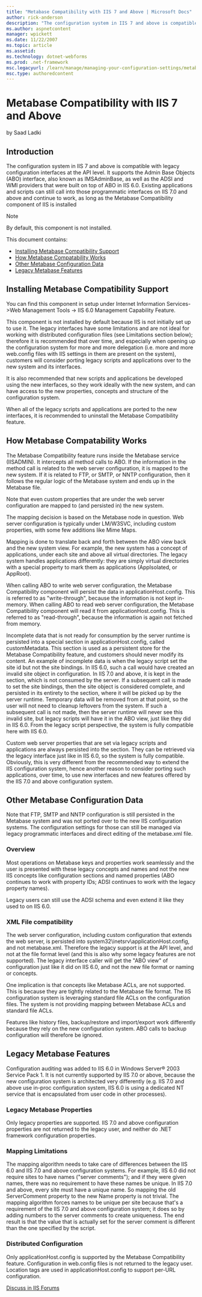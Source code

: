 ```yaml
---
title: "Metabase Compatibility with IIS 7 and Above | Microsoft Docs"
author: rick-anderson
description: "The configuration system in IIS 7 and above is compatible with legacy configuration interfaces at the API level. It supports the Admin Base Objects (ABO) int..."
ms.author: aspnetcontent
manager: wpickett
ms.date: 11/22/2007
ms.topic: article
ms.assetid: 
ms.technology: dotnet-webforms
ms.prod: .net-framework
msc.legacyurl: /learn/manage/managing-your-configuration-settings/metabase-compatibility-with-iis-7-and-above
msc.type: authoredcontent
---
```

Metabase Compatibility with IIS 7 and Above
====================
by Saad Ladki

## Introduction

The configuration system in IIS 7 and above is compatible with legacy configuration interfaces at the API level. It supports the Admin Base Objects (ABO) interface, also known as IMSAdminBase, as well as the ADSI and WMI providers that were built on top of ABO in IIS 6.0. Existing applications and scripts can still call into those programmatic interfaces on IIS 7.0 and above and continue to work, as long as the Metabase Compatibility component of IIS is installed

> [!NOTE]
> By default, this component is not installed.

This document contains:

- [Installing Metabase Compatibility Support](metabase-compatibility-with-iis-7-and-above.md#Installing)
- [How Metabase Compatability Works](metabase-compatibility-with-iis-7-and-above.md#How)
- [Other Metabase Configuration Data](metabase-compatibility-with-iis-7-and-above.md#Other)
- [Legacy Metabase Features](metabase-compatibility-with-iis-7-and-above.md#Legacy)

<a id="Installing"></a>

## Installing Metabase Compatibility Support

You can find this component in setup under Internet Information Services-&gt;Web Management Tools -&gt; IIS 6.0 Management Capability Feature.

This component is not installed by default because IIS is not initially set up to use it. The legacy interfaces have some limitations and are not ideal for working with distributed configuration files (see Limitations section below); therefore it is recommended that over time, and especially when opening up the configuration system for more and more delegation (i.e. more and more web.config files with IIS settings in them are present on the system), customers will consider porting legacy scripts and applications over to the new system and its interfaces.

It is also recommended that new scripts and applications be developed using the new interfaces, so they work ideally with the new system, and can have access to the new properties, concepts and structure of the configuration system.

When all of the legacy scripts and applications are ported to the new interfaces, it is recommended to uninstall the Metabase Compatibility feature.

<a id="How"></a>

## How Metabase Compatability Works

The Metabase Compatibility feature runs inside the Metabase service (IISADMIN). It intercepts all method calls to ABO. If the information in the method call is related to the web server configuration, it is mapped to the new system. If it is related to FTP, or SMTP, or NNTP configuration, then it follows the regular logic of the Metabase system and ends up in the Metabase file.

Note that even custom properties that are under the web server configuration are mapped to (and persisted in) the new system.

The mapping decision is based on the Metabase node in question. Web server configuration is typically under LM/W3SVC, including custom properties, with some few additions like Mime Maps.

Mapping is done to translate back and forth between the ABO view back and the new system view. For example, the new system has a concept of applications, under each site and above all virtual directories. The legacy system handles applications differently: they are simply virtual directories with a special property to mark them as applications (AppIsolated, or AppRoot).

When calling ABO to write web server configuration, the Metabase Compatibility component will persist the data in applicationHost.config. This is referred to as "write-through", because the information is not kept in-memory. When calling ABO to read web server configuration, the Metabase Compatibility component will read it from applicationHost.config. This is referred to as "read-through", because the information is again not fetched from memory.

Incomplete data that is not ready for consumption by the server runtime is persisted into a special section in applicationHost.config, called customMetadata. This section is used as a persistent store for the Metabase Compatibility feature, and customers should never modify its content. An example of incomplete data is when the legacy script set the site id but not the site bindings. In IIS 6.0, such a call would have created an invalid site object in configuration. In IIS 7.0 and above, it is kept in the section, which is not consumed by the server. If a subsequent call is made to set the site bindings, then the site object is considered complete, and persisted in its entirety to the section, where it will be picked up by the server runtime. Temporary data will be removed from at that point, so the user will not need to cleanup leftovers from the system. If such a subsequent call is not made, then the server runtime will never see this invalid site, but legacy scripts will have it in the ABO view, just like they did in IIS 6.0. From the legacy script perspective, the system is fully compatible here with IIS 6.0.

Custom web server properties that are set via legacy scripts and applications are always persisted into the section. They can be retrieved via the legacy interface just like in IIS 6.0, so the system is fully compatible. Obviously, this is very different from the recommended way to extend the IIS configuration system, hence another reason to consider porting such applications, over time, to use new interfaces and new features offered by the IIS 7.0 and above configuration system.

<a id="Other"></a>

## Other Metabase Configuration Data

Note that FTP, SMTP and NNTP configuration is still persisted in the Metabase system and was not ported over to the new IIS configuration systems. The configuration settings for those can still be managed via legacy programmatic interfaces and direct editing of the metabase.xml file.

### Overview

Most operations on Metabase keys and properties work seamlessly and the user is presented with these legacy concepts and names and not the new IIS concepts like configuration sections and named properties (ABO continues to work with property IDs; ADSI continues to work with the legacy property names).

Legacy users can still use the ADSI schema and even extend it like they used to on IIS 6.0.

### XML File compatibility

The web server configuration, including custom configuration that extends the web server, is persisted into system32\inetsrv\applicationHost.config, and not metabase.xml. Therefore the legacy support is at the API level, and not at the file format level (and this is also why some legacy features are not supported). The legacy interface caller will get the "ABO view" of configuration just like it did on IIS 6.0, and not the new file format or naming or concepts.

One implication is that concepts like Metabase ACLs, are not supported. This is because they are tightly related to the Metabase file format. The IIS configuration system is leveraging standard file ACLs on the configuration files. The system is not providing mapping between Metabase ACLs and standard file ACLs.

Features like history files, backup/restore and import/export work differently because they rely on the new configuration system. ABO calls to backup configuration will therefore be ignored.

<a id="Legacy"></a>

## Legacy Metabase Features

Configuration auditing was added to IIS 6.0 in Windows Server® 2003 Service Pack 1. It is not currently supported by IIS 7.0 or above, because the new configuration system is architected very differently (e.g. IIS 7.0 and above use in-proc configuration system, IIS 6.0 is using a dedicated NT service that is encapsulated from user code in other processes).

### Legacy Metabase Properties

Only legacy properties are supported. IIS 7.0 and above configuration properties are not returned to the legacy user, and neither do .NET framework configuration properties.

### Mapping Limitations

The mapping algorithm needs to take care of differences between the IIS 6.0 and IIS 7.0 and above configuration systems. For example, IIS 6.0 did not require sites to have names ("server comments"); and if they were given names, there was no requirement to have these names be unique. In IIS 7.0 and above, every site must have a unique name. So mapping the old ServerComment property to the new Name property is not trivial. The mapping algorithm forces names to be unique per site because that's a requirement of the IIS 7.0 and above configuration system; it does so by adding numbers to the server comments to create uniqueness. The end result is that the value that is actually set for the server comment is different than the one specified by the script.

### Distributed Configuration

Only applicationHost.config is supported by the Metabase Compatibility feature. Configuration in web.config files is not returned to the legacy user. Location tags are used in applicationHost.config to support per-URL configuration.
  
  
[Discuss in IIS Forums](https://forums.iis.net/1046.aspx)
